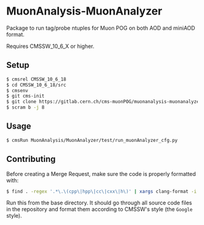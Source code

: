 # MuonAnalysis-MuonAnalyzer

Package to run tag/probe ntuples for Muon POG on both AOD and miniAOD format.

Requires CMSSW_10_6_X or higher.

## Setup
```bash
$ cmsrel CMSSW_10_6_18 
$ cd CMSSW_10_6_18/src
$ cmsenv
$ git cms-init
$ git clone https://gitlab.cern.ch/cms-muonPOG/muonanalysis-muonanalyzer.git MuonAnalysis/MuonAnalyzer
$ scram b -j 8
```

## Usage
```bash
$ cmsRun MuonAnalysis/MuonAnalyzer/test/run_muonAnalyzer_cfg.py
```

## Contributing

Before creating a Merge Request, make sure the code is properly formatted with:

```bash
$ find . -regex '.*\.\(cpp\|hpp\|cc\|cxx\|h\)' | xargs clang-format -i
```

Run this from the base directory. It should go through all source code files in the repository and format them according to CMSSW's style (the `Google` style).